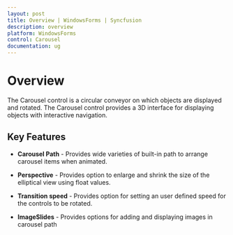 ```yaml
---
layout: post
title: Overview | WindowsForms | Syncfusion
description: overview
platform: WindowsForms
control: Carousel
documentation: ug
---
```


# Overview

The Carousel control is a circular conveyor on which objects are displayed and rotated. The Carousel control provides a 3D interface for displaying objects with interactive navigation.

## Key Features

* **Carousel Path** - Provides wide varieties of built-in path to arrange carousel items when animated.

* **Perspective** - Provides option to enlarge and shrink the size of the elliptical view using float values.

* **Transition speed** - Provides option for setting an user defined speed for the controls to be rotated.

* **ImageSlides** - Provides options for adding and displaying images in carousel path
